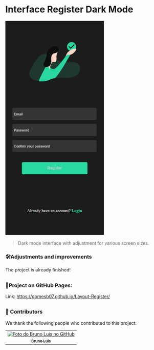 # Interface Register Dark Mode


<img src="./assets-cmplt-lyt2/lyt-2.png">

> Dark mode interface with adjustment for various screen sizes.

### 🛠Adjustments and improvements

The project is already finished!
##

### 📄Project on GitHub Pages:
    
 Link: https://gomesb07.github.io/Layout-Register/

##
### 🤝 Contributors

We thank the following people who contributed to this project:

<table>
  <tr>
    <td align="center">
      <a href="#">
        <img src="https://user-images.githubusercontent.com/93354781/139967887-3c73c17c-d82b-4b46-ac35-40669f06e941.gif" width="200px;" alt="Foto do Bruno Luis no GitHub"/><br>
        <sub>
          <b>Bruno Luis</b>
        </sub>
      </a>
    </td>
  </tr>
</table>


